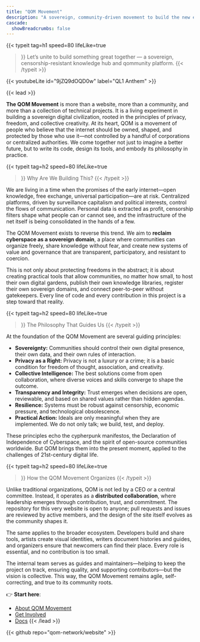 ```yaml
---
title: "QOM Movement"
description: "A sovereign, community-driven movement to build the new era of the internet."
cascade:
  showBreadcrumbs: false
---
```

{{< typeit 
  tag=h1
  speed=80
  lifeLike=true
>}}
Let’s unite to build something great together — a sovereign, censorship-resistant knowledge hub and qommunity platform.
{{< /typeit >}}


{{< youtubeLite id="9jZQ9dOQD0w" label="QL1 Anthem" >}}


{{< lead >}}

**The QOM Movement** is more than a website, more than a community, and more than a collection of technical projects. It is a living experiment in building a sovereign digital civilization, rooted in the principles of privacy, freedom, and collective creativity. At its heart, QOM is a movement of people who believe that the internet should be owned, shaped, and protected by those who use it—not controlled by a handful of corporations or centralized authorities. We come together not just to imagine a better future, but to write its code, design its tools, and embody its philosophy in practice.


{{< typeit 
  tag=h2
  speed=80
  lifeLike=true
>}} 
 Why Are We Building This?
{{< /typeit >}}

We are living in a time when the promises of the early internet—open knowledge, free exchange, universal participation—are at risk. Centralized platforms, driven by surveillance capitalism and political interests, control the flows of communication. Personal data is extracted as profit, censorship filters shape what people can or cannot see, and the infrastructure of the net itself is being consolidated in the hands of a few.  

The QOM Movement exists to reverse this trend. We aim to **reclaim cyberspace as a sovereign domain**, a place where communities can organize freely, share knowledge without fear, and create new systems of value and governance that are transparent, participatory, and resistant to coercion.  

This is not only about protecting freedoms in the abstract; it is about creating practical tools that allow communities, no matter how small, to host their own digital gardens, publish their own knowledge libraries, register their own sovereign domains, and connect peer-to-peer without gatekeepers. Every line of code and every contribution in this project is a step toward that reality.

{{< typeit 
  tag=h2
  speed=80
  lifeLike=true
>}} 
 The Philosophy That Guides Us
{{< /typeit >}}

At the foundation of the QOM Movement are several guiding principles:

- **Sovereignty:** Communities should control their own digital presence, their own data, and their own rules of interaction.
- **Privacy as a Right:** Privacy is not a luxury or a crime; it is a basic condition for freedom of thought, association, and creativity.
- **Collective Intelligence:** The best solutions come from open collaboration, where diverse voices and skills converge to shape the outcome.
- **Transparency and Integrity:** Trust emerges when decisions are open, reviewable, and based on shared values rather than hidden agendas.
- **Resilience:** Systems must be robust against censorship, economic pressure, and technological obsolescence.  
- **Practical Action:** Ideals are only meaningful when they are implemented. We do not only talk; we build, test, and deploy.

These principles echo the cypherpunk manifestos, the Declaration of Independence of Cyberspace, and the spirit of open-source communities worldwide. But QOM brings them into the present moment, applied to the challenges of 21st-century digital life.

{{< typeit 
  tag=h2
  speed=80
  lifeLike=true
>}} 
 How the QOM Movement Organizes
{{< /typeit >}}

Unlike traditional organizations, QOM is not led by a CEO or a central committee. Instead, it operates as a **distributed collaboration**, where leadership emerges through contribution, trust, and commitment. The repository for this very website is open to anyone; pull requests and issues are reviewed by active members, and the design of the site itself evolves as the community shapes it.  

The same applies to the broader ecosystem. Developers build and share tools, artists create visual identities, writers document histories and guides, and organizers ensure that newcomers can find their place. Every role is essential, and no contribution is too small.  

The internal team serves as guides and maintainers—helping to keep the project on track, ensuring quality, and supporting contributors—but the vision is collective. This way, the QOM Movement remains agile, self-correcting, and true to its community roots.


👉 **Start here**:
- [About QOM Movement](/about/)
- [Get Involved](/get-involved/)
- [Docs](/docs/)
{{< /lead >}}

{{< github repo="qom-network/website" >}}